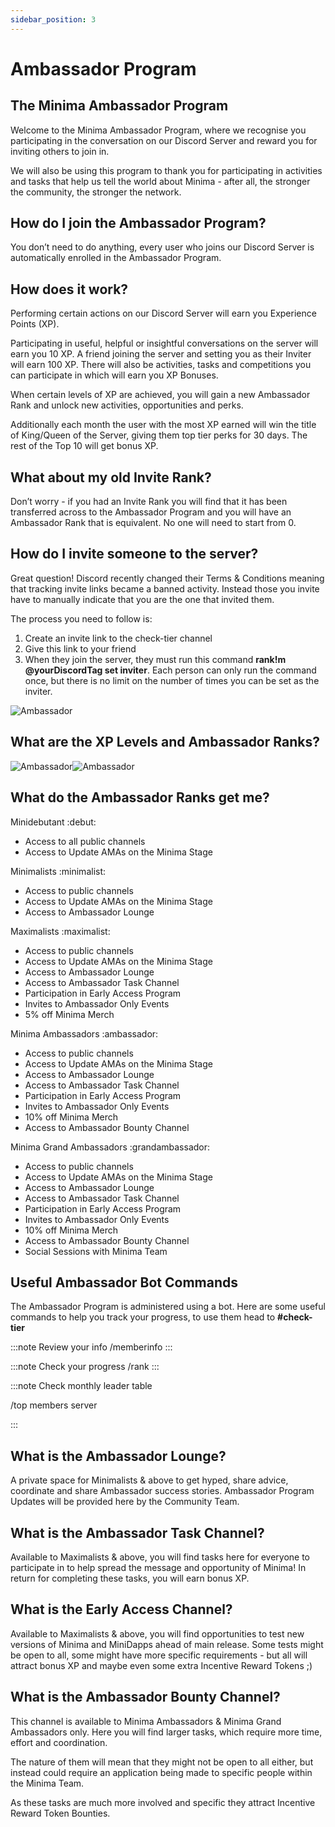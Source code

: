 ```yaml
---
sidebar_position: 3
---
```


# Ambassador Program

## The Minima Ambassador Program

Welcome to the Minima Ambassador Program, where we recognise you participating in the conversation on our Discord Server and reward you for inviting others to join in.

We will also be using this program to thank you for participating in activities and tasks that help us tell the world about Minima - after all, the stronger the community, the stronger the network.

## How do I join the Ambassador Program?

You don’t need to do anything, every user who joins our Discord Server is automatically enrolled in the Ambassador Program.

## How does it work?

Performing certain actions on our Discord Server will earn you Experience Points (XP).

Participating in useful, helpful or insightful conversations on the server will earn you 10 XP. A friend joining the server and setting you as their Inviter will earn 100 XP. There will also be activities, tasks and competitions you can participate in which will earn you XP Bonuses.

When certain levels of XP are achieved, you will gain a new Ambassador Rank and unlock new activities, opportunities and perks.

Additionally each month the user with the most XP earned will win the title of King/Queen of the Server, giving them top tier perks for 30 days. The rest of the Top 10 will get bonus XP.

## What about my old Invite Rank?
Don’t worry - if you had an Invite Rank you will find that it has been transferred across to the Ambassador Program and you will have an Ambassador Rank that is equivalent. No one will need to start from 0.

## How do I invite someone to the server?
Great question! Discord recently changed their Terms & Conditions meaning that tracking invite links became a banned activity. Instead those you invite have to manually indicate that you are the one that invited them.

The process you need to follow is:

1. Create an invite link to the check-tier channel
2. Give this link to your friend
3. When they join the server, they must run this command **rank!m @yourDiscordTag set inviter**. Each person can only run the command once, but there is no limit on the number of times you can be set as the inviter.

![Ambassador](/img/ambassador/ambassador_1.png#width50)


## What are the XP Levels and Ambassador Ranks?

![Ambassador](/img/ambassador/ambassadorChartLm.svg#gh-light-mode-only)![Ambassador](/img/ambassador/ambassadorChartDm.svg#gh-dark-mode-only)

## What do the Ambassador Ranks get me?

Minidebutant :debut:

- Access to all public channels
- Access to Update AMAs on the Minima Stage

Minimalists :minimalist:

- Access to public channels
- Access to Update AMAs on the Minima Stage
- Access to Ambassador Lounge

Maximalists :maximalist:

- Access to public channels
- Access to Update AMAs on the Minima Stage
- Access to Ambassador Lounge
- Access to Ambassador Task Channel
- Participation in Early Access Program
- Invites to Ambassador Only Events
- 5% off Minima Merch

Minima Ambassadors :ambassador:

- Access to public channels
- Access to Update AMAs on the Minima Stage
- Access to Ambassador Lounge
- Access to Ambassador Task Channel
- Participation in Early Access Program
- Invites to Ambassador Only Events
- 10% off Minima Merch
- Access to Ambassador Bounty Channel

Minima Grand Ambassadors :grandambassador:

- Access to public channels
- Access to Update AMAs on the Minima Stage
- Access to Ambassador Lounge
- Access to Ambassador Task Channel
- Participation in Early Access Program
- Invites to Ambassador Only Events
- 10% off Minima Merch
- Access to Ambassador Bounty Channel
- Social Sessions with Minima Team

## Useful Ambassador Bot Commands
The Ambassador Program is administered using a bot. Here are some useful commands to help you track your progress, to use them head to **#check-tier**

:::note Review your info
/memberinfo
:::

:::note Check your progress
/rank
:::

:::note Check monthly leader table

/top members server

:::

## What is the Ambassador Lounge?
A private space for Minimalists & above to get hyped, share advice, coordinate and share Ambassador success stories. Ambassador Program Updates will be provided here by the Community Team.

## What is the Ambassador Task Channel?
Available to Maximalists & above, you will find tasks here for everyone to participate in to help spread the message and opportunity of Minima! In return for completing these tasks, you will earn bonus XP.

## What is the Early Access Channel?
Available to Maximalists & above, you will find opportunities to test new versions of Minima and MiniDapps ahead of main release. Some tests might be open to all, some might have more specific requirements - but all will attract bonus XP and maybe even some extra Incentive Reward Tokens ;)

## What is the Ambassador Bounty Channel?
This channel is available to Minima Ambassadors & Minima Grand Ambassadors only. Here you will find larger tasks, which require more time, effort and coordination.

The nature of them will mean that they might not be open to all either, but instead could require an application being made to specific people within the Minima Team.

As these tasks are much more involved and specific they attract Incentive Reward Token Bounties.